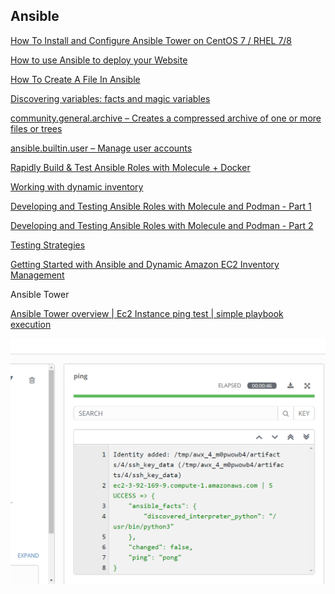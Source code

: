 ## Ansible

[How To Install and Configure Ansible Tower on CentOS 7 / RHEL 7/8](https://computingforgeeks.com/install-and-configure-ansible-tower-on-centos-rhel/)

[How to use Ansible to deploy your Website](https://www.serverlab.ca/tutorials/dev-ops/automation/how-to-use-ansible-to-deploy-your-website/)


[How To Create A File In Ansible](https://phoenixnap.com/kb/ansible-create-file)


[Discovering variables: facts and magic variables](https://docs.ansible.com/ansible/latest/user_guide/playbooks_vars_facts.html#package-requirements-for-fact-gathering)



[community.general.archive – Creates a compressed archive of one or more files or trees](https://docs.ansible.com/ansible/latest/collections/community/general/archive_module.html)


[ansible.builtin.user – Manage user accounts](https://docs.ansible.com/ansible/latest/collections/ansible/builtin/user_module.html)


[Rapidly Build & Test Ansible Roles with Molecule + Docker](https://youtu.be/DAnMyBZ8-Qs)


[Working with dynamic inventory](https://docs.ansible.com/ansible/latest/user_guide/intro_dynamic_inventory.html)

[Developing and Testing Ansible Roles with Molecule and Podman - Part 1](https://www.ansible.com/blog/developing-and-testing-ansible-roles-with-molecule-and-podman-part-1)

[Developing and Testing Ansible Roles with Molecule and Podman - Part 2](https://www.ansible.com/blog/developing-and-testing-ansible-roles-with-molecule-and-podman-part-2)

[Testing Strategies](https://docs.ansible.com/ansible/latest/reference_appendices/test_strategies.html)

[Getting Started with Ansible and Dynamic Amazon EC2 Inventory Management](https://aws.amazon.com/blogs/apn/getting-started-with-ansible-and-dynamic-amazon-ec2-inventory-management/)


Ansible Tower

[Ansible Tower overview | Ec2 Instance ping test | simple playbook execution](https://youtu.be/_YoMHt8WzHk)

![](images/ansible_ping_success.png)